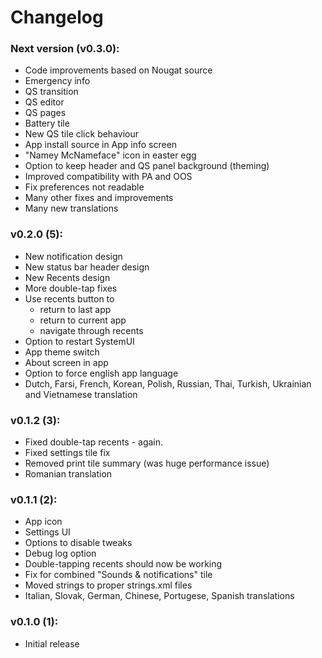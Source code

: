 # Changelog

### Next version (v0.3.0):

- Code improvements based on Nougat source
- Emergency info
- QS transition
- QS editor
- QS pages
- Battery tile
- New QS tile click behaviour
- App install source in App info screen
- "Namey McNameface" icon in easter egg
- Option to keep header and QS panel background (theming)
- Improved compatibility with PA and OOS
- Fix preferences not readable
- Many other fixes and improvements
- Many new translations

### v0.2.0 (5):

- New notification design
- New status bar header design
- New Recents design
- More double-tap fixes
- Use recents button to
  - return to last app
  - return to current app
  - navigate through recents
- Option to restart SystemUI
- App theme switch
- About screen in app
- Option to force english app language
- Dutch, Farsi, French, Korean, Polish, Russian, Thai, Turkish, Ukrainian and Vietnamese translation


### v0.1.2 (3):

- Fixed double-tap recents - again.
- Fixed settings tile fix
- Removed print tile summary (was huge performance issue)
- Romanian translation


### v0.1.1 (2):

- App icon
- Settings UI
- Options to disable tweaks
- Debug log option
- Double-tapping recents should now be working
- Fix for combined "Sounds & notifications" tile
- Moved strings to proper strings.xml files
- Italian, Slovak, German, Chinese, Portugese, Spanish translations


### v0.1.0 (1):

- Initial release
